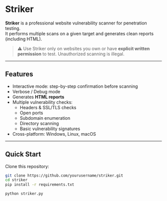 # Striker

**Striker** is a professional website vulnerability scanner for penetration testing.  
It performs multiple scans on a given target and generates clean reports (including HTML).  

> ⚠️ Use Striker only on websites you own or have **explicit written permission** to test. Unauthorized scanning is illegal.

---

## Features

- Interactive mode: step-by-step confirmation before scanning    
- Verbose / Debug mode  
- Generates **HTML reports**   
- Multiple vulnerability checks:
  - Headers & SSL/TLS checks  
  - Open ports  
  - Subdomain enumeration  
  - Directory scanning  
  - Basic vulnerability signatures  
- Cross-platform: Windows, Linux, macOS  
 
---

## Quick Start

Clone this repository:

```bash
git clone https://github.com/yourusername/striker.git
cd striker
pip install -r requirements.txt

python striker.py
